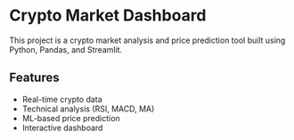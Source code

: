 # Crypto Market Dashboard

This project is a crypto market analysis and price prediction tool built using Python, Pandas, and Streamlit.

## Features
- Real-time crypto data
- Technical analysis (RSI, MACD, MA)
- ML-based price prediction
- Interactive dashboard